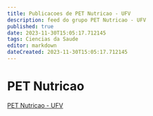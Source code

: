 ```yaml
---
title: Publicacoes de PET Nutricao - UFV 
description: feed do grupo PET Nutricao - UFV
published: true
date: 2023-11-30T15:05:17.712145
tags: Ciencias da Saude
editor: markdown
dateCreated: 2023-11-30T15:05:17.712145
---
```


# PET Nutricao
[PET Nutricao - UFV](/grupo/105PETNutricaoUFV)